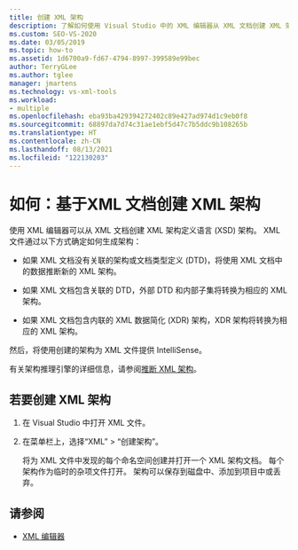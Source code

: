 ```yaml
---
title: 创建 XML 架构
description: 了解如何使用 Visual Studio 中的 XML 编辑器从 XML 文档创建 XML 架构定义语言 (XSD) 架构。
ms.custom: SEO-VS-2020
ms.date: 03/05/2019
ms.topic: how-to
ms.assetid: 1d6700a9-fd67-4794-8997-399589e99bec
author: TerryGLee
ms.author: tglee
manager: jmartens
ms.technology: vs-xml-tools
ms.workload:
- multiple
ms.openlocfilehash: eba93ba429394272402c89e427ad974d1c9eb0f8
ms.sourcegitcommit: 68897da7d74c31ae1ebf5d47c7b5ddc9b108265b
ms.translationtype: HT
ms.contentlocale: zh-CN
ms.lasthandoff: 08/13/2021
ms.locfileid: "122130203"
---
```

# <a name="how-to-create-an-xml-schema-from-an-xml-document"></a>如何：基于XML 文档创建 XML 架构

使用 XML 编辑器可以从 XML 文档创建 XML 架构定义语言 (XSD) 架构。 XML 文件通过以下方式确定如何生成架构：

- 如果 XML 文档没有关联的架构或文档类型定义 (DTD)，将使用 XML 文档中的数据推断新的 XML 架构。

- 如果 XML 文档包含关联的 DTD，外部 DTD 和内部子集将转换为相应的 XML 架构。

- 如果 XML 文档包含内联的 XML 数据简化 (XDR) 架构，XDR 架构将转换为相应的 XML 架构。

然后，将使用创建的架构为 XML 文件提供 IntelliSense。

有关架构推理引擎的详细信息，请参阅[推断 XML 架构](/dotnet/standard/data/xml/inferring-an-xml-schema)。

## <a name="to-create-an-xml-schema"></a>若要创建 XML 架构

1. 在 Visual Studio 中打开 XML 文件。

2. 在菜单栏上，选择“XML” > “创建架构”。

   将为 XML 文件中发现的每个命名空间创建并打开一个 XML 架构文档。 每个架构作为临时的杂项文件打开。 架构可以保存到磁盘中、添加到项目中或丢弃。

## <a name="see-also"></a>请参阅

- [XML 编辑器](../xml-tools/xml-editor.md)
